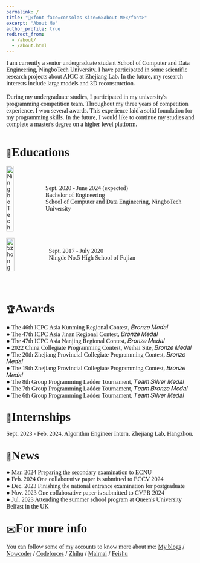 ```yaml
---
permalink: /
title: "👋<font face=consolas size=6>About Me</font>"
excerpt: "About Me"
author_profile: true
redirect_from: 
  - /about/
  - /about.html
---
```

<font face=consolas size=3>I am currently a senior undergraduate student School of Computer and Data Engineering, NingboTech University. I have participated in some scientific research projects about AIGC at Zhejiang Lab. In the future, my research interests include large models and 3D reconstruction.<br /><br />
During my undergraduate studies, I participated in my university's programming competition team. Throughout my three years of competition experience, I won several awards. This experience laid a solid foundation for my programming skills. In the future, I would like to continue my studies and complete a master's degree on a higher level platform. </font><br /><br />


📖<font face=consolas size=6>Educations</font>
------
<div style="display:flex; align-items:center;"> <img src="https://img1.cfw.cn/20003/da5144b1cb34/4aa22422-05a5-4795-a63e-fcccea1626d1_300x300.jpg" alt="NingboTech" style="width:20%; height:20%; margin-right:10px;"> <span style="font-family:consolas; font-size:12pt;"> <font face="consolas" size="3">Sept. 2020 - June 2024 (expected)<br> Bachelor of Engineering<br> School of Computer and Data Engineering, NingboTech University</font> </span> </div>
<br />
<div style="display:flex; align-items:center;"> <img src="https://tse4-mm.cn.bing.net/th/id/OIP-C.i3bSymp6uhhTR_ZlxM9i2AAAAA?w=175&h=180&c=7&r=0&o=5&pid=1.7" alt="5zhong" style="width:20.3%; height:18.5%; margin-right:10px;"> <span style="font-family:consolas; font-size:12pt;"> <font face="consolas" size="3">Sept. 2017 - July 2020<br> Ningde No.5 High School of Fujian</font> </span> </div>
<br /><br /><br />


🏆<font face=consolas size=6>Awards</font>
------
<font face=consolas size=3> ● The 46th ICPC Asia Kunming Regional Contest, 𝐵𝑟𝑜𝑛𝑧𝑒 𝑀𝑒𝑑𝑎𝑙<br />
● The 47th ICPC Asia Jinan Regional Contest, 𝐵𝑟𝑜𝑛𝑧𝑒 𝑀𝑒𝑑𝑎𝑙<br />
● The 47th ICPC Asia Nanjing Regional Contest, 𝐵𝑟𝑜𝑛𝑧𝑒 𝑀𝑒𝑑𝑎𝑙<br />
● 2022 China Collegiate Programming Contest, Weihai Site, 𝐵𝑟𝑜𝑛𝑧𝑒 𝑀𝑒𝑑𝑎𝑙<br />
● The 20th Zhejiang Provincial Collegiate Programming Contest, 𝐵𝑟𝑜𝑛𝑧𝑒 𝑀𝑒𝑑𝑎𝑙<br />
● The 19th Zhejiang Provincial Collegiate Programming Contest, 𝐵𝑟𝑜𝑛𝑧𝑒 𝑀𝑒𝑑𝑎𝑙<br />
● The 8th Group Programming Ladder Tournament, 𝑇𝑒𝑎𝑚 𝑆𝑖𝑙𝑣𝑒𝑟 𝑀𝑒𝑑𝑎𝑙<br />
● The 7th Group Programming Ladder Tournament, 𝑇𝑒𝑎𝑚 𝐵𝑟𝑜𝑛𝑧𝑒 𝑀𝑒𝑑𝑎𝑙<br />
● The 6th Group Programming Ladder Tournament, 𝑇𝑒𝑎𝑚 𝑆𝑖𝑙𝑣𝑒𝑟 𝑀𝑒𝑑𝑎𝑙</font>
<br />

💼<font face=consolas size=6>Internships</font>
------
<font face=consolas size=3>Sept. 2023 - Feb. 2024, Algorithm Engineer Intern, Zhejiang Lab, Hangzhou.</font>
<br />

📰<font face=consolas size=6>News</font>
------
<font face=consolas size=3>● Mar. 2024 Preparing the secondary examination to ECNU<br />
● Feb. 2024 One collaborative paper is submitted to ECCV 2024<br />
● Dec. 2023 Finishing the national entrance examination for postgraduate<br />
● Nov. 2023 One collaborative paper is submitted to CVPR 2024<br />
● Jul. 2023 Attending the summer school program at Queen's University Belfast in the UK</font>
<br />

✉️<font face=consolas size=6>For more info</font>
------
<font face=consolas size=3>You can follow some of my accounts to know more about me:</font>
 [<font face=consolas size=3>My blogs</font>](https://eastpage.tech)    / [<font face=consolas size=3>Nowcoder</font>](https://ac.nowcoder.com/acm/contest/profile/946259811)   /  [<font face=consolas size=3>Codeforces</font>](https://codeforces.com/profile/EastGod)   /  [<font face=consolas size=3>Zhihu</font>](https://www.zhihu.com/people/markxian-sheng-41)     /        [<font face=consolas size=3>Maimai</font>](https://maimai.cn/profile/detail?dstu=236043030)  /   [<font face=consolas size=3>Feishu</font>](https://github.com/East-Hu/Eastpage.github.io/blob/master/images/feishu.jpg)
